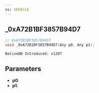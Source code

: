 ```yaml
---
ns: VEHICLE
---
```

## _0xA72B1BF3857B94D7

```c
// 0xA72B1BF3857B94D7
void _0xA72B1BF3857B94D7(Any p0, Any p1);
```

```
NativeDB Introduced: v1207
```

## Parameters
* **p0**:
* **p1**:

